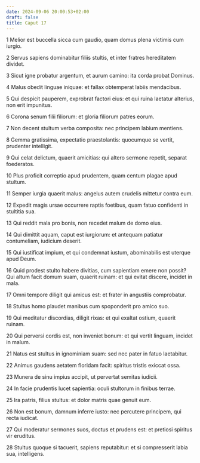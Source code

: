 ```yaml
---
date: 2024-09-06 20:00:53+02:00
draft: false
title: Caput 17
---
```





1 Melior est buccella sicca cum gaudio, quam domus plena victimis cum iurgio.

2 Servus sapiens dominabitur filiis stultis, et inter fratres hereditatem dividet.

3 Sicut igne probatur argentum, et aurum camino: ita corda probat Dominus.

4 Malus obedit linguae iniquae: et fallax obtemperat labiis mendacibus.

5 Qui despicit pauperem, exprobrat factori eius: et qui ruina laetatur alterius, non erit impunitus.

6 Corona senum filii filiorum: et gloria filiorum patres eorum.

7 Non decent stultum verba composita: nec principem labium mentiens.

8 Gemma gratissima, expectatio praestolantis: quocumque se vertit, prudenter intelligit.

9 Qui celat delictum, quaerit amicitias: qui altero sermone repetit, separat foederatos.

10 Plus proficit correptio apud prudentem, quam centum plagae apud stultum.

11 Semper iurgia quaerit malus: angelus autem crudelis mittetur contra eum.

12 Expedit magis ursae occurrere raptis foetibus, quam fatuo confidenti in stultitia sua.

13 Qui reddit mala pro bonis, non recedet malum de domo eius.

14 Qui dimittit aquam, caput est iurgiorum: et antequam patiatur contumeliam, iudicium deserit.

15 Qui iustificat impium, et qui condemnat iustum, abominabilis est uterque apud Deum.

16 Quid prodest stulto habere divitias, cum sapientiam emere non possit? Qui altum facit domum suam, quaerit ruinam: et qui evitat discere, incidet in mala.

17 Omni tempore diligit qui amicus est: et frater in angustiis comprobatur.

18 Stultus homo plaudet manibus cum spoponderit pro amico suo.

19 Qui meditatur discordias, diligit rixas: et qui exaltat ostium, quaerit ruinam.

20 Qui perversi cordis est, non inveniet bonum: et qui vertit linguam, incidet in malum.

21 Natus est stultus in ignominiam suam: sed nec pater in fatuo laetabitur.

22 Animus gaudens aetatem floridam facit: spiritus tristis exiccat ossa.

23 Munera de sinu impius accipit, ut pervertat semitas iudicii.

24 In facie prudentis lucet sapientia: oculi stultorum in finibus terrae.

25 Ira patris, filius stultus: et dolor matris quae genuit eum.

26 Non est bonum, damnum inferre iusto: nec percutere principem, qui recta iudicat.

27 Qui moderatur sermones suos, doctus et prudens est: et pretiosi spiritus vir eruditus.

28 Stultus quoque si tacuerit, sapiens reputabitur: et si compresserit labia sua, intelligens.

